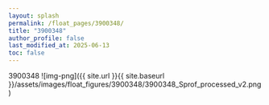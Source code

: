 ```yaml
---
layout: splash
permalink: /float_pages/3900348/
title: "3900348"
author_profile: false
last_modified_at: 2025-06-13
toc: false
---
```

 
3900348
![img-png]({{ site.url }}{{ site.baseurl }}/assets/images/float_figures/3900348/3900348_Sprof_processed_v2.png)